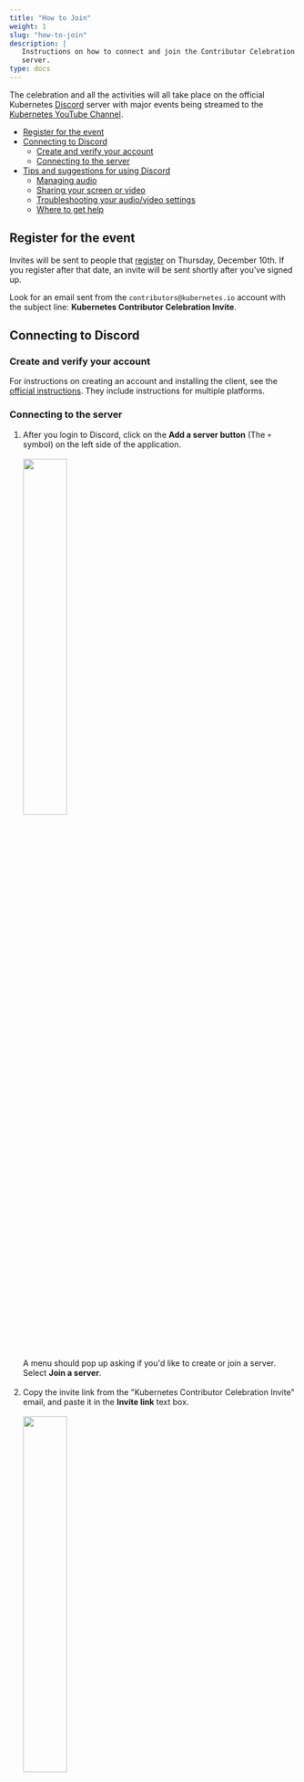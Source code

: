 ```yaml
---
title: "How to Join"
weight: 1
slug: "how-to-join"
description: |
   Instructions on how to connect and join the Contributor Celebration Discord
   server.
type: docs
---
```


The celebration and all the activities will all take place on  the official
Kubernetes [Discord] server with major events being streamed to the
[Kubernetes YouTube Channel]. 

[Discord]: https://discord.com/
[Kubernetes YouTube Channel]: https://youtube.com/kubernetescommunity

- [Register for the event](#register-for-the-event)
- [Connecting to Discord](#connecting-to-discord)
  - [Create and verify your account](#create-and-verify-your-account)
  - [Connecting to the server](#connecting-to-the-server)
- [Tips and suggestions for using Discord](#tips-and-suggestions-for-using-discord)
  - [Managing audio](#managing-audio)
  - [Sharing your screen or video](#sharing-your-screen-or-video)
  - [Troubleshooting your audio/video settings](#troubleshooting-your-audiovideo-settings)
  - [Where to get help](#where-to-get-help)

## Register for the event

Invites will be sent to people that [register] on Thursday, December 10th. If you
register after that date, an invite will be sent shortly after you've signed up.

Look for an email sent from the `contributors@kubernetes.io` account with the
subject line: **Kubernetes Contributor Celebration Invite**.

[register]: https://forms.gle/51tqQgxuHxLaeU1P8


## Connecting to Discord

### Create and verify your account

For instructions on creating an account and installing the client, see the
[official instructions]. They include instructions for multiple platforms.

[official instructions]: https://support.discord.com/hc/en-us/articles/360033931551-Getting-Started

### Connecting to the server

1) After you login to Discord, click on the **Add a server button** (The `+`
   symbol) on the left side of the application. 
   <br>
   <br>
   <img align="center" src="/events/past-events/2020/kcc2020/add-server.png" width="40%">
   <br>
   <br>
   A menu should pop up asking if you'd like to create or join a server. Select
   **Join a server**.
   <br>
   <br>
2) Copy the invite link from the "Kubernetes Contributor Celebration Invite"
   email, and paste it in the **Invite link** text box.
   <br>
   <br>
   <img align="center" src="/events/past-events/2020/kcc2020/join-server.png" width="40%">
   <br> 
   <br> 
3) Two things will happen: You will be directed to the `#instructions-to-connect`
   channel and you will receive a DM from our bot [YAGPDB.xyz]. The
   `#instructions-to-connect` channel contain the next steps to finish joining
   the server.
   <br>
   <br>
   <img align="center" src="/events/past-events/2020/kcc2020/instructions-to-connect.png" width="100%">
   <br>
   <br> 
4) The bot will dm you a unique link where you will need to complete a captcha.
   <br>
   <br>
   **NOTE:** If you did not get a dm from the bot, right click on the bot name
   (`@YAGPDB.xyz`), and select **message**. That will take you to the correct
   prompt.
   <br>
   <img align="center" src="/events/past-events/2020/kcc2020/dm-from-bot.png" width="100%">
   <br>
   <br>
   If you do not complete the captcha within 10 minutes, you will be booted from
   the server (you will still be able to reconnect).
   <br>
   <br>
   <img align="center" src="/events/past-events/2020/kcc2020/verification.png" width="100%">
   <br>
   <br>
5) After completing the captcha, navigate to the `#code-of-conduct` channel.
   There you will need to read and agree to the [Code of Conduct] by clicking
   on the Kubernetes emoji. This must be done before you can access any other
   channels within the server.
   <br>
   <br>
   <img align="center" src="/events/past-events/2020/kcc2020/coc.png" width="100%">
   <br>
   <br>
   <img align="center" src="/events/past-events/2020/kcc2020/coc-emoji.png" width="100%">
   <br> 
   <br>
   Once you accept the Code of conduct, you will see a list of categories and
   channels on the left side of the app. We have set up existing channels for
   popular games and activities, if you’re not interested in something you can
   collapse that entire section in the sidebar.
   <br>
   <br>
   <img align="center" src="/events/past-events/2020/kcc2020/channels.png" width="100%">
   <br> 
   <br>
   **Note:** Unlike Slack you can see every channel, and every user on the server!
   This is normal. The workflow is that you can see everything, but choose the
   categories you're interested in and mute the others.


[YAGPDB.xyz]: /events/kcc2020/faq/#what-is-this-yagpdbxyz-and-why-is-it-messaging-me
[Code of Conduct]: https://www.kubernetes.dev/resources/code-of-conduct/


## Tips and suggestions for using Discord

### Managing audio

You have full control of your incoming audio! You can right click on a person
in the voice room and individually assign a user volume to them. This is handy
since not everyone has the same microphone and some people might be too loud,
and some might be too soft. If you’re expecting to play with a group for a long
time this can help tremendously:
<br>
<br>
<img align="center" src="/events/past-events/2020/kcc2020/user-volume.png" width="100%">
<br> 
<br>


### Sharing your screen or video

Once you’ve joined a voice channel you can use the widgets at the bottom left
of the screen to share your own screen and to use video if you want:
<br>
<br>
<img align="center" src="/events/past-events/2020/kcc2020/voice-video.png" width="40%">
<br> 
<br>
The _Voice connected_ text and signal meter will change depending on your
internet connection. Sometimes hanging up (clicking the phone icon with the **X**
on it) and rejoining the voice channel is useful if you have a bad connection.


### Troubleshooting your audio/video settings

If your audio or video is having an issue, you may need to alter the voice or
video settings.

1) Begin by clicking on the cog next to your Discord username in the lower left
   corner:
   <br>
   <br>
   <img align="center" src="/events/past-events/2020/kcc2020/settings-cog.png" width="100%">
   <br> 
   <br>
2) Navigate to the **Voice & Video** section of the User Settings to adjust your
   inputs and outputs.
   <br>
   <br>
   <img align="center" src="/events/past-events/2020/kcc2020/voice-video-settings.png" width="100%">
   <br> 
   <br>

If you are continuing to have problems, check our [FAQ] or see the official
[Discord Voice and Video Troubleshooting Guide][dg]

[FAQ]: /events/kcc2020/faq/
[dg]: https://support.discord.com/hc/en-us/articles/360045138471



### Where to get help

First, please check the [FAQ]. You can find it both here on the contributor site,
and within Discord itself in the **Info and Announcements** Category.

If you're problem was not covered in the [FAQ], you can reach out for help in
the **#Help** channel under the **Info and Announcements** Category.
<br>
<br>
<img align="center" src="/events/past-events/2020/kcc2020/help-channel.png" width="40%">